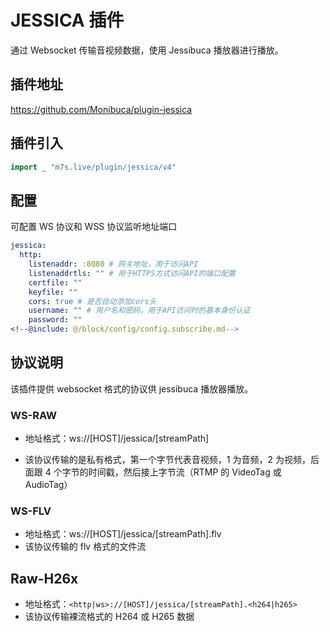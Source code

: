 # JESSICA 插件

通过 Websocket 传输音视频数据，使用 Jessibuca 播放器进行播放。

## 插件地址

https://github.com/Monibuca/plugin-jessica

## 插件引入

```go
import _ "m7s.live/plugin/jessica/v4"
```

## 配置

可配置 WS 协议和 WSS 协议监听地址端口

```yaml
jessica:
  http:
    listenaddr: :8080 # 网关地址，用于访问API
    listenaddrtls: "" # 用于HTTPS方式访问API的端口配置
    certfile: ""
    keyfile: ""
    cors: true # 是否自动添加cors头
    username: "" # 用户名和密码，用于API访问时的基本身份认证
    password: ""
<!--@include: @/block/config/config.subscribe.md-->
```

## 协议说明

该插件提供 websocket 格式的协议供 jessibuca 播放器播放。

### WS-RAW

- 地址格式：ws://[HOST]/jessica/[streamPath]

- 该协议传输的是私有格式，第一个字节代表音视频，1 为音频，2 为视频，后面跟 4 个字节的时间戳，然后接上字节流（RTMP 的 VideoTag 或 AudioTag）

### WS-FLV

- 地址格式：ws://[HOST]/jessica/[streamPath].flv
- 该协议传输的 flv 格式的文件流

## Raw-H26x

- 地址格式：`<http|ws>://[HOST]/jessica/[streamPath].<h264|h265>`
- 该协议传输裸流格式的 H264 或 H265 数据
